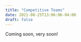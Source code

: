```yaml
---
title: "Competitive Teams"
date: 2021-08-25T13:06:06-04:00
draft: false
---
```

Coming soon, very soon!

